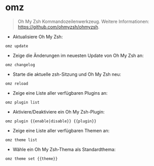 # omz

> Oh My Zsh Kommandozeilenwerkzeug.
> Weitere Informationen: <https://github.com/ohmyzsh/ohmyzsh>.

- Aktualisiere Oh My Zsh:

`omz update`

- Zeige die Änderungen im neuesten Update von Oh My Zsh an:

`omz changelog`

- Starte die aktuelle zsh-Sitzung und Oh My Zsh neu:

`omz reload`

- Zeige eine Liste aller verfügbaren Plugins an:

`omz plugin list`

- Aktiviere/Deaktiviere ein Oh My Zsh-Plugin:

`omz plugin {{enable|disable}} {{plugin}}`

- Zeige eine Liste aller verfügbaren Themen an:

`omz theme list`

- Wähle ein Oh My Zsh-Thema als Standardthema:

`omz theme set {{theme}}`
